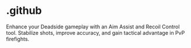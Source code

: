 # .github
Enhance your Deadside gameplay with an Aim Assist and Recoil Control tool. Stabilize shots, improve accuracy, and gain tactical advantage in PvP firefights.
